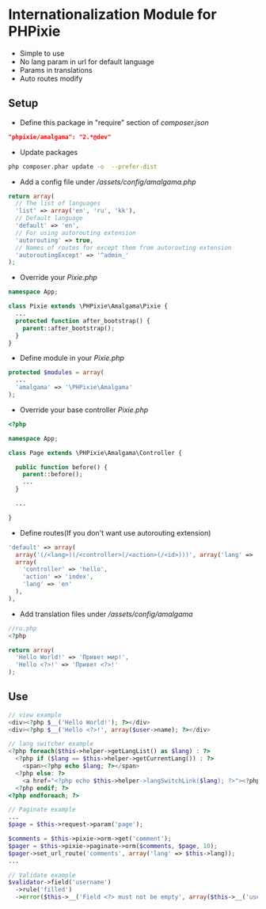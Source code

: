 Internationalization Module for PHPixie
====================
* Simple to use
* No lang param in url for default language
* Params in translations
* Auto routes modify

Setup
--------------------
* Define this package in "require" section of *composer.json*
``` json
"phpixie/amalgama": "2.*@dev"
```
* Update packages
``` bash
php composer.phar update -o  --prefer-dist
```
* Add a config file under */assets/config/amalgama.php*
``` php
return array(
  // The list of languages
  'list' => array('en', 'ru', 'kk'),
  // Default language
  'default' => 'en',
  // For using autorouting extension
  'autorouting' => true,
  // Names of routes for except them from autorouting extension
  'autoroutingExcept' => '^admin_'
);
```
* Override your *Pixie.php*
``` php
namespace App;

class Pixie extends \PHPixie\Amalgama\Pixie {
  ...
  protected function after_bootstrap() {
    parent::after_bootstrap();
  }
}
```
* Define module in your *Pixie.php*
``` php
protected $modules = array(
  ...
  'amalgama' => '\PHPixie\Amalgama'
);
```
* Override your base controller *Pixie.php*
``` php
<?php

namespace App;

class Page extends \PHPixie\Amalgama\Controller {

  public function before() {
    parent::before();
    ...
  }

  ...

}
```
* Define routes(If you don't want use autorouting extension)
``` php
'default' => array(
  array('(/<lang>)(/<controller>(/<action>(/<id>)))', array('lang' => '(en|ru)')
  array(
    'controller' => 'hello',
    'action' => 'index',
    'lang' => 'en'
  ),
),
```
* Add translation files under */assets/config/amalgama*
``` php
//ru.php
<?php

return array(
  'Hello World!' => 'Привет мир!',
  'Hello <?>!' => 'Привет <?>!'
);
```
Use
--------------------
``` php
// view example
<div><?php $__('Hello World!'); ?></div>
<div><?php $__('Hello <?>!', array($user->name); ?></div>
```
``` php
// lang switcher example
<?php foreach($this->helper->getLangList() as $lang) : ?>
  <?php if ($lang == $this->helper->getCurrentLang()) : ?>
    <span><?php echo $lang; ?></span>
  <?php else: ?>
    <a href="<?php echo $this->helper->langSwitchLink($lang); ?>"><?php echo $lang; ?></a>
  <?php endif; ?>
<?php endforeach; ?>
```
``` php
// Paginate example
...
$page = $this->request->param('page');

$comments = $this->pixie->orm->get('comment');
$pager = $this->pixie->paginate->orm($comments, $page, 10);
$pager->set_url_route('comments', array('lang' => $this->lang));
...
```
``` php
// Validate example
$validator->field('username')
  ->rule('filled')
  ->error($this->__('Field <?> must not be empty', array($this->__('username'))));
```
